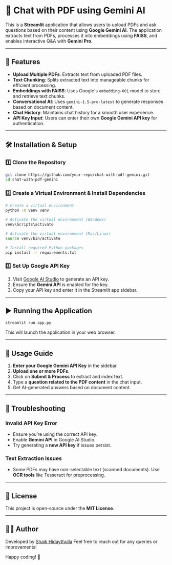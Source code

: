 # 📄 Chat with PDF using Gemini AI

This is a **Streamlit** application that allows users to upload PDFs and ask questions based on their content using **Google Gemini AI**. The application extracts text from PDFs, processes it into embeddings using **FAISS**, and enables interactive Q&A with **Gemini Pro**.

---

## 🚀 Features
- **Upload Multiple PDFs**: Extracts text from uploaded PDF files.
- **Text Chunking**: Splits extracted text into manageable chunks for efficient processing.
- **Embeddings with FAISS**: Uses Google's `embedding-001` model to store and retrieve text chunks.
- **Conversational AI**: Uses `gemini-1.5-pro-latest` to generate responses based on document content.
- **Chat History**: Maintains chat history for a smooth user experience.
- **API Key Input**: Users can enter their own **Google Gemini API key** for authentication.

---

## 🛠️ Installation & Setup
### **1️⃣ Clone the Repository**
```bash
git clone https://github.com/your-repo/chat-with-pdf-gemini.git
cd chat-with-pdf-gemini
```

### **2️⃣ Create a Virtual Environment & Install Dependencies**
```bash
# Create a virtual environment
python -m venv venv

# Activate the virtual environment (Windows)
venv\Scripts\activate

# Activate the virtual environment (Mac/Linux)
source venv/bin/activate

# Install required Python packages
pip install -r requirements.txt
```

### **3️⃣ Set Up Google API Key**
1. Visit [Google AI Studio](https://makersuite.google.com/app/apikey) to generate an API key.
2. Ensure the **Gemini API** is enabled for the key.
3. Copy your API key and enter it in the Streamlit app sidebar.

---

## ▶️ Running the Application
```bash
streamlit run app.py
```
This will launch the application in your web browser.

---

## 📌 Usage Guide
1. **Enter your Google Gemini API Key** in the sidebar.
2. **Upload one or more PDFs**.
3. Click on **Submit & Process** to extract and index text.
4. Type a **question related to the PDF content** in the chat input.
5. Get AI-generated answers based on document content.

---

## 🔧 Troubleshooting
### **Invalid API Key Error**
- Ensure you’re using the correct API key.
- Enable **Gemini API** in Google AI Studio.
- Try generating a **new API key** if issues persist.

### **Text Extraction Issues**
- Some PDFs may have non-selectable text (scanned documents). Use **OCR tools** like Tesseract for preprocessing.

---

## 📜 License
This project is open-source under the **MIT License**.

---

## 👨‍💻 Author
Developed by [Shaik Hidaythulla](https://www.linkedin.com/in/shaik-hidaythulla/) Feel free to reach out for any queries or improvements!

Happy coding! 🚀

